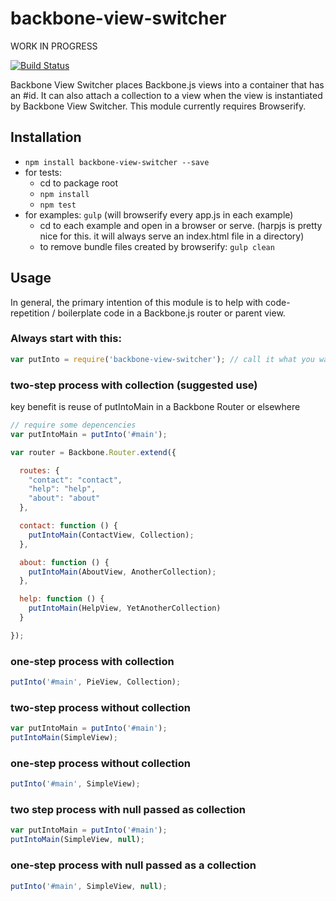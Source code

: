 backbone-view-switcher
======================

WORK IN PROGRESS

[![Build Status](https://travis-ci.org/BenjaminVerble/backbone-view-switcher.svg?branch=master)](https://travis-ci.org/BenjaminVerble/backbone-view-switcher)

Backbone View Switcher places Backbone.js views into a container that has an #id. It can also attach a collection to a view when the view is instantiated by Backbone View Switcher. This module currently requires Browserify.

## Installation

- `npm install backbone-view-switcher --save`
- for tests:
    + cd to package root
    + `npm install`
    + `npm test`
- for examples: `gulp` (will browserify every app.js in each example)
    + cd to each example and open in a browser or serve. (harpjs is pretty nice for this. it will always serve an index.html file in a directory)
    + to remove bundle files created by browserify: `gulp clean`

## Usage

In general, the primary intention of this module is to help with code-repetition / boilerplate code in a Backbone.js router or parent view.

### Always start with this:
```js
var putInto = require('backbone-view-switcher'); // call it what you want :-)
```

### two-step process with collection (suggested use)
key benefit is reuse of putIntoMain in a Backbone Router or elsewhere
```js
// require some depencencies
var putIntoMain = putInto('#main');

var router = Backbone.Router.extend({

  routes: {
    "contact": "contact",
    "help": "help",
    "about": "about"
  },

  contact: function () {
    putIntoMain(ContactView, Collection);
  },

  about: function () {
    putIntoMain(AboutView, AnotherCollection);
  },

  help: function () {
    putIntoMain(HelpView, YetAnotherCollection)
  }

});
```

### one-step process with collection
```js
putInto('#main', PieView, Collection);
```

### two-step process without collection
```js
var putIntoMain = putInto('#main');
putIntoMain(SimpleView);
```

### one-step process without collection
```js
putInto('#main', SimpleView);
```

### two step process with null passed as collection
```js
var putIntoMain = putInto('#main');
putIntoMain(SimpleView, null);
```

### one-step process with null passed as a collection
```js
putInto('#main', SimpleView, null);
```
